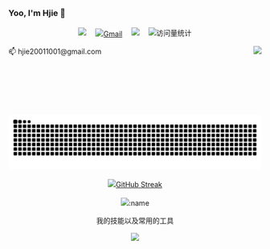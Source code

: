 ### Yoo, I'm Hjie 👋
<!-- profile logo 个人资料徽标 -->
<div align="center">
    <a href="https://www.cnblogs.com/Big-Yellow"><img src="https://img.shields.io/badge/cnblog-cnblog博客-blue" /></a>&emsp;
<!--     <a href="mailto:hjie20011001@gmail.com" target="blank"><img align="center" src="https://raw.githubusercontent.com/BEPb/BEPb/master/assets/gmail.svg" alt="Gmail" height="30" width="30" /></a>&emsp; -->
    <a href="mailto:hjie20011001@gmail.com" target="blank"><img align="center" src="https://skillicons.dev/icons?i=gmail&theme=light" alt="Gmail" height="30" width="30" /></a>&emsp;
    <a href="https://www.big-yellow-j.top/"><img src="https://img.shields.io/badge/github.io-github.io博客-yellow" /></a>&emsp;
<!--     <a href="https://space.bilibili.com/23473180/"><img src="https://img.shields.io/badge/Bilibili-B站-ff69b4" /></a>&emsp; -->
<!--     <a href="https://blog.csdn.net/qq_35578171/"><img src="https://img.shields.io/badge/CSDN-论坛-c32136" /></a>&emsp; -->
<!--     <a href="https://www.zhihu.com/people/zhjunqiu"><img src="https://img.shields.io/badge/Zhihu-知乎-blue" /></a>&emsp; -->
    <!-- visitor statistics logo 访问量统计徽标 -->
    <img src="https://komarev.com/ghpvc/?username=Lorin-github&label=Views&color=0e75b6&style=flat" alt="访问量统计" />
  </div>
  
<div> 
<img align="right" height="137px" src="https://github-readme-stats.vercel.app/api?username=shangxiaaabb&hide_title=true&hide_border=true&show_icons=true&line_height=25&text_color=000&bg_color=e9f7e9&icon_color=000&theme=graywhite" />
<div style="flex: 1;">

<body style="line-height: 1.5;">
    <p>📫 hjie20011001@gmail.com</p>
</body>

<div align="center"><img src="https://github.com/shangxiaaabb/shangxiaaabb/blob/output/github-contribution-grid-snake.svg" style="zoom:100%;"/></div>

<div align="center">

<a href="https://git.io/streak-stats"><img src="https://streak-stats.demolab.com?user=shangxiaaabb" alt="GitHub Streak" /></a>

<a><img align="center" src="https://count.getloli.com/get/@shangxiaaabb?theme=gelbooru-h" alt=":name" /></a>
<p> 我的技能以及常用的工具 </p>
<a><img src=https://skillicons.dev/icons?i=python,vscode,git,linux,pytorch,raspberrypi,ubuntu&theme=light> </a>
</div>

</div>
